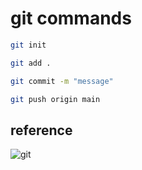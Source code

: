 # git commands
```bash
git init
```
```bash
git add .
```
```bash
git commit -m "message"
```

```bash
git push origin main
```

## reference

![git](https://lh3.googleusercontent.com/proxy/OeJy7J88U3EGTKrWGe72zb8DRxDoBEBEdZ259lapbMxNz73MuaB-fHNi8OGKdt1Rg16e-EV_eMJO0kaj_-euJEBsS8cfiYEJXfTb9JXkZaGSnGHITWdCnJk7Xn5OPwJHiV-N)